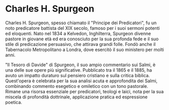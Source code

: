 # Charles H. Spurgeon

Charles H. Spurgeon, spesso chiamato il "Principe dei Predicatori", fu un noto predicatore battista del XIX secolo, famoso per i suoi sermoni potenti ed eloquenti. Nato nel 1834 a Kelvedon, Inghilterra, Spurgeon divenne pastore in giovane età ed era conosciuto per la sua profonda fede e il suo stile di predicazione persuasivo, che attirava grandi folle. Fondò anche il Tabernacolo Metropolitano a Londra, dove esercitò il suo ministero per molti anni.

"Il Tesoro di Davide" di Spurgeon, il suo ampio commentario sui Salmi, è una delle sue opere più significative. Pubblicato tra il 1865 e il 1885, ha avuto un impatto duraturo sul pensiero cristiano e sulla critica biblica. Quest'opera è celebrata per la sua analisi acuta e approfondita dei Salmi, combinando commento esegetico e omiletico con un tono pastorale. Rimane una risorsa essenziale per predicatori, teologi e laici, nota per la sua miscela di profondità dottrinale, applicazione pratica ed espressione poetica.
